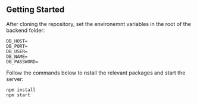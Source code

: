 ## Getting Started

After cloning the repository, set the environemnt variables in the root of the backend folder:

```
DB_HOST=
DB_PORT=
DB_USER=
DB_NAME=
DB_PASSWORD=
```

Follow the commands below to nstall the relevant packages and start the server:

```
npm install
npm start
```